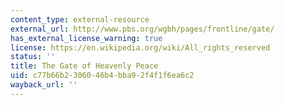 ```yaml
---
content_type: external-resource
external_url: http://www.pbs.org/wgbh/pages/frontline/gate/
has_external_license_warning: true
license: https://en.wikipedia.org/wiki/All_rights_reserved
status: ''
title: The Gate of Heavenly Peace
uid: c77b66b2-3060-46b4-bba9-2f4f1f6ea6c2
wayback_url: ''
---
```

